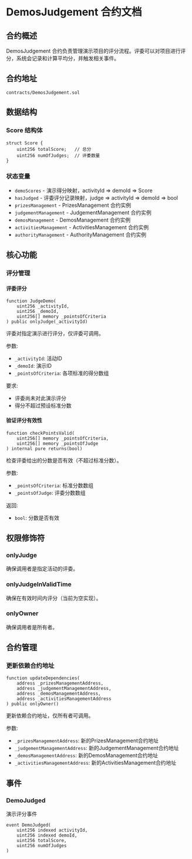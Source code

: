# DemosJudgement 合约文档

## 合约概述

DemosJudgement 合约负责管理演示项目的评分流程。评委可以对项目进行评分，系统会记录和计算平均分，并触发相关事件。

## 合约地址

`contracts/DemosJudgement.sol`

## 数据结构

### Score 结构体
```solidity
struct Score {
    uint256 totalScore;   // 总分
    uint256 numOfJudges;  // 评委数量
}
```

### 状态变量

- `demoScores` - 演示得分映射，activityId => demoId => Score
- `hasJudged` - 评委评分记录映射，judge => activityId => demoId => bool
- `prizesManagement` - PrizesManagement 合约实例
- `judgementManagement` - JudgementManagement 合约实例
- `demosManagement` - DemosManagement 合约实例
- `activitiesManagement` - ActivitiesManagement 合约实例
- `authorityManagement` - AuthorityManagement 合约实例

## 核心功能

### 评分管理

#### 评委评分
```solidity
function JudgeDemo(
    uint256 _activityId, 
    uint256 _demoId, 
    uint256[] memory _pointsOfCriteria
) public onlyJudge(_activityId)
```
评委对指定演示进行评分，仅评委可调用。

参数:
- `_activityId`: 活动ID
- `_demoId`: 演示ID
- `_pointsOfCriteria`: 各项标准的得分数组

要求:
- 评委尚未对此演示评分
- 得分不超过预设标准分数

#### 验证评分有效性
```solidity
function checkPointsValid(
    uint256[] memory _pointsOfCriteria, 
    uint256[] memory _pointsOfJudge
) internal pure returns(bool)
```
检查评委给出的分数是否有效（不超过标准分数）。

参数:
- `_pointsOfCriteria`: 标准分数数组
- `_pointsOfJudge`: 评委分数数组

返回:
- `bool`: 分数是否有效

## 权限修饰符

### onlyJudge
确保调用者是指定活动的评委。

### onlyJudgeInValidTime
确保在有效时间内评分（当前为空实现）。

### onlyOwner
确保调用者是所有者。

## 合约管理

### 更新依赖合约地址
```solidity
function updateDependencies(
    address _prizesManagementAddress,
    address _judgementManagementAddress,
    address _demosManagementAddress,
    address _activitiesManagementAddress
) public onlyOwner()
```
更新依赖合约地址，仅所有者可调用。

参数:
- `_prizesManagementAddress`: 新的PrizesManagement合约地址
- `_judgementManagementAddress`: 新的JudgementManagement合约地址
- `_demosManagementAddress`: 新的DemosManagement合约地址
- `_activitiesManagementAddress`: 新的ActivitiesManagement合约地址

## 事件

### DemoJudged
演示评分事件
```solidity
event DemoJudged(
    uint256 indexed activityId, 
    uint256 indexed demoId, 
    uint256 totalScore, 
    uint256 numOfJudges
)
```